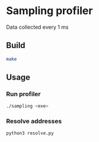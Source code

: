 # Sampling profiler
Data collected every 1 ms
## Build
```bash
make
```
## Usage
### Run profiler
```bash
./sampling <exe>
```
### Resolve addresses
```bash
python3 resolve.py
```
